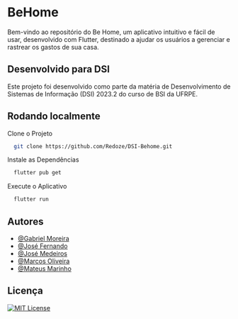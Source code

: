 
# BeHome

Bem-vindo ao repositório do Be Home, um aplicativo intuitivo e fácil de usar, desenvolvido com Flutter, destinado a ajudar os usuários a gerenciar e rastrear os gastos de sua casa.

## Desenvolvido para DSI

Este projeto foi desenvolvido como parte da matéria de Desenvolvimento de Sistemas de Informação (DSI) 2023.2 do curso de BSI da UFRPE.

## Rodando localmente

Clone o Projeto

```bash
  git clone https://github.com/Redoze/DSI-Behome.git
```

Instale as Dependências

```bash
  flutter pub get
```

Execute o Aplicativo

```bash
  flutter run
```


## Autores

- [@Gabriel Moreira](https://www.github.com/)
- [@José Fernando](https://www.github.com/)
- [@José Medeiros](https://www.github.com/)
- [@Marcos Oliveira](https://github.com/Markie98)
- [@Mateus Marinho](https://www.github.com/notmarinho)


## Licença

[![MIT License](https://img.shields.io/badge/License-MIT-green.svg)](https://choosealicense.com/licenses/mit/)
